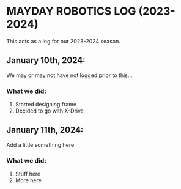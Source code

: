 # MAYDAY ROBOTICS LOG (2023-2024)
This acts as a log for our 2023-2024 season.

## January 10th, 2024:

We may or may not have not logged prior to this...
### What we did:
1. Started designing frame
2. Decided to go with X-Drive

## January 11th, 2024:

Add a little something here
### What we did:
1. Stuff here
2. More here

